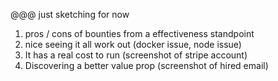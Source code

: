 @@@
just sketching for now

1. pros / cons of bounties from a effectiveness standpoint
2. nice seeing it all work out (docker issue, node issue)
3. It has a real cost to run (screenshot of stripe account)
4. Discovering a better value prop (screenshot of hired email)
